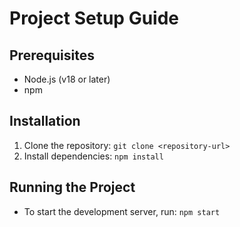 
# Project Setup Guide

## Prerequisites
- Node.js (v18 or later)
- npm

## Installation
1. Clone the repository: `git clone <repository-url>`
2. Install dependencies: `npm install`

## Running the Project
- To start the development server, run: `npm start`
